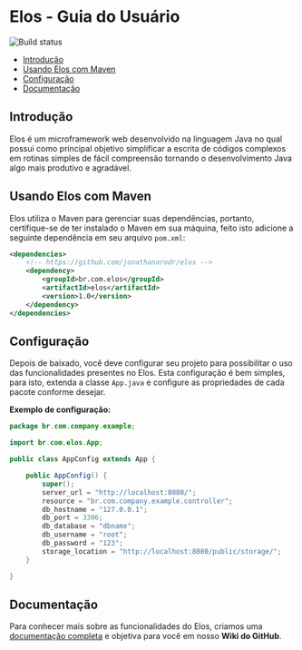 # Elos - Guia do Usuário
![Build status](https://travis-ci.org/jonathanarodr/elos.svg?branch=master)

- [Introdução](#introducao)
- [Usando Elos com Maven](#instalacao)
- [Configuração](#configuracao)
- [Documentação](#documentacao)

## <a name="introducao"></a>Introdução
Elos é um microframework web desenvolvido na linguagem Java no qual possui como principal objetivo simplificar a escrita de códigos complexos em rotinas simples de fácil compreensão tornando o desenvolvimento Java algo mais produtivo e agradável.

## <a name="instalacao"></a>Usando Elos com Maven
Elos utiliza o Maven para gerenciar suas dependências, portanto, certifique-se de ter instalado o Maven em sua máquina, feito isto adicione a seguinte dependência em seu arquivo `pom.xml`:

```xml
<dependencies>
    <!-- https://github.com/jonathanarodr/elos -->
    <dependency>
        <groupId>br.com.elos</groupId>
        <artifactId>elos</artifactId>
        <version>1.0</version>
    </dependency>
</dependencies>
```

## <a name="configuracao"></a>Configuração
Depois de baixado, você deve configurar seu projeto para possibilitar o uso das funcionalidades presentes no Elos. Esta configuração é bem simples, para isto, extenda a classe `App.java` e configure as propriedades de cada pacote conforme desejar.

**Exemplo de configuração:**

```java
package br.com.company.example;

import br.com.elos.App;

public class AppConfig extends App {

    public AppConfig() {
        super();
        server_url = "http://localhost:8080/";
        resource = "br.com.company.example.controller";
        db_hostname = "127.0.0.1";
        db_port = 3306;
        db_database = "dbname";
        db_username = "root";
        db_password = "123";
        storage_location = "http://localhost:8080/public/storage/";
    }

}

```

## <a name="documentacao"></a>Documentação
Para conhecer mais sobre as funcionalidades do Elos, criamos uma [documentação completa](https://github.com/jonathanarodr/elos/wiki) e objetiva para você em nosso **Wiki do GitHub**.
